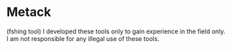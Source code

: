 # Metack
(fshing tool) I developed these tools only to gain experience in the field only. I am not responsible for any illegal use of these tools.
